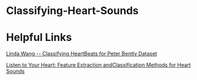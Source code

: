 # Classifying-Heart-Sounds

# Helpful Links

[Linda Wang -- Classifying HeartBeats for Peter Bently Dataset](https://github.com/lindawangg/Classifying-Heartbeats)

[Listen to Your Heart: Feature Extraction andClassification Methods for Heart Sounds](https://lindawangg.github.io/projects/classifying-heartbeats.pdf)

